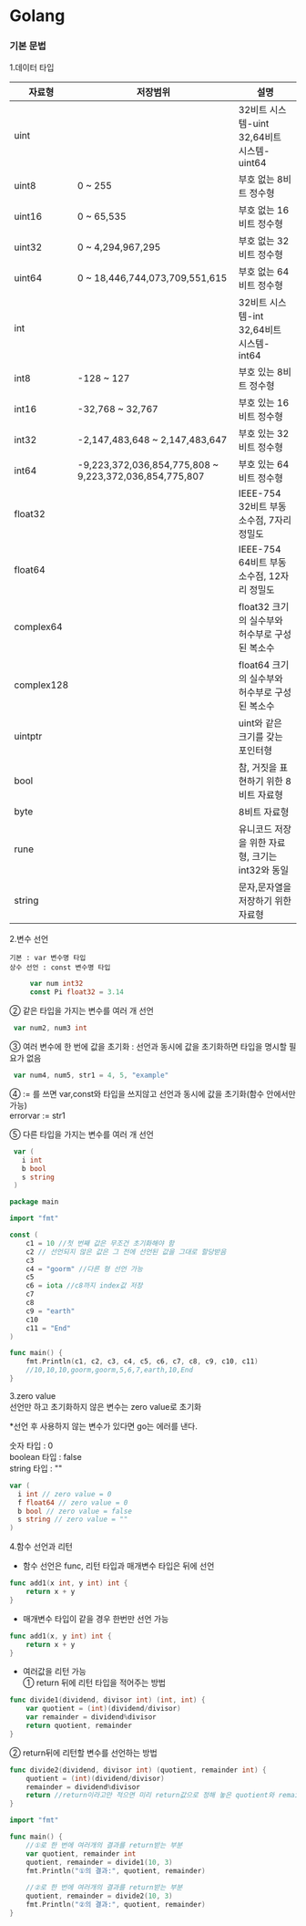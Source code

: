 # Golang

### 기본 문법   

1.데이터 타입

|자료형|저장범위|설명|
|------|---|---|
|uint||32비트 시스템-uint 32,64비트 시스템-uint64|
|uint8|0 ~ 255|부호 없는 8비트 정수형|
|uint16|0 ~ 65,535|부호 없는 16비트 정수형|
|uint32|0 ~ 4,294,967,295|부호 없는 32비트 정수형|
|uint64|0 ~ 18,446,744,073,709,551,615|부호 없는 64비트 정수형|
|int||32비트 시스템-int 32,64비트 시스템-int64|
|int8|-128 ~ 127|부호 있는 8비트 정수형|
|int16|-32,768 ~ 32,767|부호 있는 16비트 정수형|
|int32|-2,147,483,648 ~ 2,147,483,647|부호 있는 32비트 정수형|
|int64|-9,223,372,036,854,775,808 ~ 9,223,372,036,854,775,807|부호 있는 64비트 정수형|
|float32||IEEE-754 32비트 부동소수점, 7자리 정밀도|
|float64||IEEE-754 64비트 부동소수점, 12자리 정밀도|
|complex64||float32 크기의 실수부와 허수부로 구성된 복소수|
|complex128||float64 크기의 실수부와 허수부로 구성된 복소수|
|uintptr||uint와 같은 크기를 갖는 포인터형|
|bool||	참, 거짓을 표현하기 위한 8비트 자료형|
|byte||	8비트 자료형|
|rune||유니코드 저장을 위한 자료형, 크기는 int32와 동일|
|string||문자,문자열을 저장하기 위한 자료형|
   
2.변수 선언   

    기본 : var 변수명 타입
    상수 선언 : const 변수명 타입   
    
```go
     var num int32 
     const Pi float32 = 3.14   
```  
   
 ② 같은 타입을 가지는 변수를 여러 개 선언   
   ```go
    var num2, num3 int    
   ```

   ③ 여러 변수에 한 번에 값을 초기화 : 선언과 동시에 값을 초기화하면 타입을 명시할 필요가 없음
   ```go
    var num4, num5, str1 = 4, 5, "example"    
   ```
   ④ := 를 쓰면 var,const와 타입을 쓰지않고 선언과 동시에 값을 초기화(함수 안에서만 가능)  
   errorvar := str1   
   
   ⑤ 다른 타입을 가지는 변수를 여러 개 선언   
   ```go
    var (   
      i int   
      b bool   
      s string   
    )
```
```go
package main

import "fmt"

const ( 
	c1 = 10 //첫 번째 값은 무조건 초기화해야 함
	c2 // 선언되지 않은 값은 그 전에 선언된 값을 그대로 할당받음
	c3
	c4 = "goorm" //다른 형 선언 가능
	c5
	c6 = iota //c8까지 index값 저장
	c7
	c8
	c9 = "earth"
	c10
	c11 = "End"
)

func main() {
	fmt.Println(c1, c2, c3, c4, c5, c6, c7, c8, c9, c10, c11)
    //10,10,10,goorm,goorm,5,6,7,earth,10,End
}    
```

3.zero value   
  선언만 하고 초기화하지 않은 변수는 zero value로 초기화   
  
  *선언 후 사용하지 않는 변수가 있다면 go는 에러를 낸다.

  숫자 타입 : 0   
  boolean 타입 : false   
  string 타입 : ""

  ```go   
  var (
    i int // zero value = 0
    f float64 // zero value = 0
    b bool // zero value = false
    s string // zero value = ""
)
```
   

4.함수 선언과 리턴
- 함수 선언은 func, 리턴 타입과 매개변수 타입은 뒤에 선언
```go
func add1(x int, y int) int {
    return x + y
}
```
- 매개변수 타입이 같을 경우 한번만 선언 가능
```go
func add1(x, y int) int {
    return x + y
}
```
- 여러값을 리턴 가능   
① return 뒤에 리턴 타입을 적어주는 방법   

```go
func divide1(dividend, divisor int) (int, int) {
    var quotient = (int)(dividend/divisor)
    var remainder = dividend%divisor
    return quotient, remainder
}
```
② return뒤에 리턴할 변수를 선언하는 방법
```go
func divide2(dividend, divisor int) (quotient, remainder int) {
    quotient = (int)(dividend/divisor)
    remainder = dividend%divisor
    return //return이라고만 적으면 미리 return값으로 정해 놓은 quotient와 remainder를 return합니다.
}
```

```go
import "fmt"

func main() {
    //①로 한 번에 여러개의 결과를 return받는 부분
    var quotient, remainder int
    quotient, remainder = divide1(10, 3)
    fmt.Println("①의 결과:", quotient, remainder)
    
    //②로 한 번에 여러개의 결과를 return받는 부분
    quotient, remainder = divide2(10, 3)
    fmt.Println("②의 결과:", quotient, remainder)
}
```